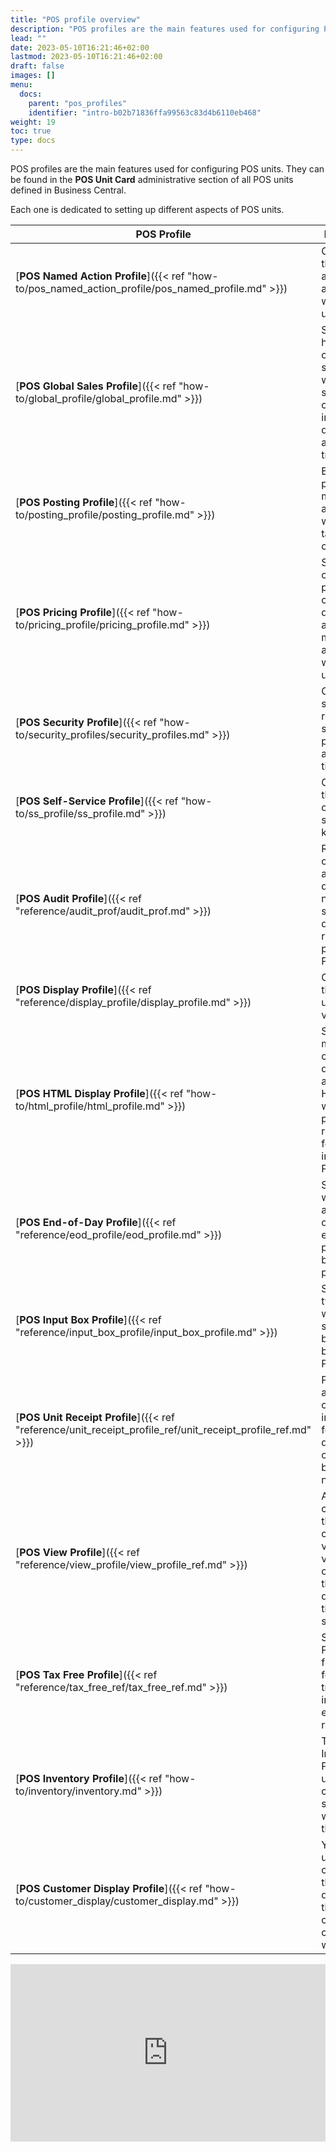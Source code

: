 ```yaml
---
title: "POS profile overview"
description: "POS profiles are the main features used for configuring POS units."
lead: ""
date: 2023-05-10T16:21:46+02:00
lastmod: 2023-05-10T16:21:46+02:00
draft: false
images: []
menu:
  docs:
    parent: "pos_profiles"
    identifier: "intro-b02b71836ffa99563c83d4b6110eb468"
weight: 19
toc: true
type: docs
---
```


POS profiles are the main features used for configuring POS units. They can be found in the **POS Unit Card** administrative section of all POS units defined in Business Central.

Each one is dedicated to setting up different aspects of POS units.

| POS Profile     | Description |
| ----------- | ----------- |
| [**POS Named Action Profile**]({{< ref "how-to/pos_named_action_profile/pos_named_profile.md" >}}) | Configure the main actions associated with POS units. |
| [**POS Global Sales Profile**]({{< ref "how-to/global_profile/global_profile.md" >}})| Set up a hierarchical company structure in which a single company is in charge of documenting all POS transactions. |
| [**POS Posting Profile**]({{< ref "how-to/posting_profile/posting_profile.md" >}}) | Establish the posting method according to which the tax is calculated. |
| [**POS Pricing Profile**]({{< ref "how-to/pricing_profile/pricing_profile.md" >}}) | Set up the customer price lists, customer discount list, and price matching associated with the POS unit. |
| [**POS Security Profile**]({{< ref "how-to/security_profiles/security_profiles.md" >}}) | Configure security-related settings like passwords and display timeout. |
| [**POS Self-Service Profile**]({{< ref "how-to/ss_profile/ss_profile.md" >}}) | Configure the behavior of self-service kiosks. | 
| [**POS Audit Profile**]({{< ref "reference/audit_prof/audit_prof.md" >}}) | Refer to the options for assigning different number series and different rules for printing to a POS unit. |
| [**POS Display Profile**]({{< ref "reference/display_profile/display_profile.md" >}}) | Configure the POS units display view. |
| [**POS HTML Display Profile**]({{< ref "how-to/html_profile/html_profile.md" >}}) | Set up how media content is displayed, and upload a HTML file which provides responses for customer input on the POS display. |
| [**POS End-of-Day Profile**]({{< ref "reference/eod_profile/eod_profile.md" >}}) | Set up in what manner and how often the end-of-day process will be performed. |
| [**POS Input Box Profile**]({{< ref "reference/input_box_profile/input_box_profile.md" >}}) | Set up what type of data will be supported by input boxes in POS units. |
| [**POS Unit Receipt Profile**]({{< ref "reference/unit_receipt_profile_ref/unit_receipt_profile_ref.md" >}}) | Provide additional custom text in the receipt footer area depending on your business needs. |
| [**POS View Profile**]({{< ref "reference/view_profile/view_profile_ref.md" >}}) | Add a custom POS theme, and configure various visual components that will be displayed on the POS unit screen. |
| [**POS Tax Free Profile**]({{< ref "reference/tax_free_ref/tax_free_ref.md" >}}) | Set up the POS tax-free profile for transactions in all tax-exempt regions. |
| [**POS Inventory Profile**]({{< ref "how-to/inventory/inventory.md" >}}) | The POS Inventory Profile is used for configuring stockout warnings on the POS. |
| [**POS Customer Display Profile**]({{< ref "how-to/customer_display/customer_display.md" >}}) | You can set up the content of the POS display that the customer can interact with. |


<div style="position: relative; overflow: hidden; padding-top: 56.25%;"><iframe src="https://share.synthesia.io/embeds/videos/7fa36668-e98e-44e2-93a8-0238a8f414ad" loading="lazy" title="Synthesia video player - POS Academy: POS Profiles Overview" allow="encrypted-media; fullscreen;" style="position: absolute; width: 100%; height: 100%; top: 0; left: 0; border: none; padding: 0; margin: 0; overflow:hidden;"></iframe></div>